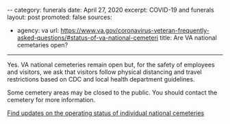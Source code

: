 --
category: funerals
date: April 27, 2020
excerpt: COVID-19 and funerals
layout: post
promoted: false
sources:
- agency: va
  url: https://www.va.gov/coronavirus-veteran-frequently-asked-questions/#status-of-va-national-cemeteri
title: Are VA national cemetaries open?
---

Yes. VA national cemeteries remain open but, for the safety of employees and visitors, we ask that visitors follow physical distancing and travel restrictions based on CDC and local health department guidelines.

Some cemetery areas may be closed to the public. You should contact the cemetery for more information.

[Find updates on the operating status of individual national cemeteries](https://www.cem.va.gov/alerts.asp)